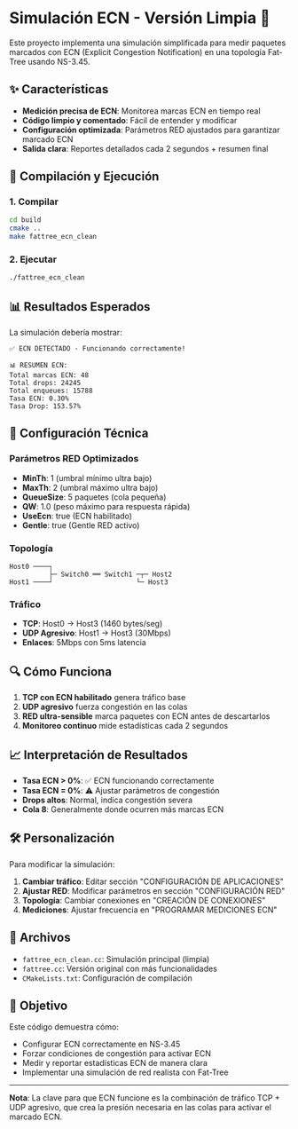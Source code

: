 # Simulación ECN - Versión Limpia 🔬

Este proyecto implementa una simulación simplificada para medir paquetes marcados con ECN (Explicit Congestion Notification) en una topología Fat-Tree usando NS-3.45.

## ✨ Características

- **Medición precisa de ECN**: Monitorea marcas ECN en tiempo real
- **Código limpio y comentado**: Fácil de entender y modificar
- **Configuración optimizada**: Parámetros RED ajustados para garantizar marcado ECN
- **Salida clara**: Reportes detallados cada 2 segundos + resumen final

## 🚀 Compilación y Ejecución

### 1. Compilar
```bash
cd build
cmake ..
make fattree_ecn_clean
```

### 2. Ejecutar
```bash
./fattree_ecn_clean
```

## 📊 Resultados Esperados

La simulación debería mostrar:

```
✅ ECN DETECTADO - Funcionando correctamente!

📊 RESUMEN ECN:
Total marcas ECN: 48
Total drops: 24245
Total enqueues: 15788
Tasa ECN: 0.30%
Tasa Drop: 153.57%
```

## 🔧 Configuración Técnica

### Parámetros RED Optimizados
- **MinTh**: 1 (umbral mínimo ultra bajo)
- **MaxTh**: 2 (umbral máximo ultra bajo)  
- **QueueSize**: 5 paquetes (cola pequeña)
- **QW**: 1.0 (peso máximo para respuesta rápida)
- **UseEcn**: true (ECN habilitado)
- **Gentle**: true (Gentle RED activo)

### Topología
```
Host0 ────┐
          ├─ Switch0 ══ Switch1 ─┬─ Host2
Host1 ────┘                     └─ Host3
```

### Tráfico
- **TCP**: Host0 → Host3 (1460 bytes/seg)
- **UDP Agresivo**: Host1 → Host3 (30Mbps)
- **Enlaces**: 5Mbps con 5ms latencia

## 🔍 Cómo Funciona

1. **TCP con ECN habilitado** genera tráfico base
2. **UDP agresivo** fuerza congestión en las colas
3. **RED ultra-sensible** marca paquetes con ECN antes de descartarlos
4. **Monitoreo continuo** mide estadísticas cada 2 segundos

## 📈 Interpretación de Resultados

- **Tasa ECN > 0%**: ✅ ECN funcionando correctamente
- **Tasa ECN = 0%**: ⚠️ Ajustar parámetros de congestión
- **Drops altos**: Normal, indica congestión severa
- **Cola 8**: Generalmente donde ocurren más marcas ECN

## 🛠️ Personalización

Para modificar la simulación:

1. **Cambiar tráfico**: Editar sección "CONFIGURACIÓN DE APLICACIONES"
2. **Ajustar RED**: Modificar parámetros en sección "CONFIGURACIÓN RED"
3. **Topología**: Cambiar conexiones en "CREACIÓN DE CONEXIONES"
4. **Mediciones**: Ajustar frecuencia en "PROGRAMAR MEDICIONES ECN"

## 📝 Archivos

- `fattree_ecn_clean.cc`: Simulación principal (limpia)
- `fattree.cc`: Versión original con más funcionalidades
- `CMakeLists.txt`: Configuración de compilación

## 🎯 Objetivo

Este código demuestra cómo:
- Configurar ECN correctamente en NS-3.45
- Forzar condiciones de congestión para activar ECN
- Medir y reportar estadísticas ECN de manera clara
- Implementar una simulación de red realista con Fat-Tree

---

**Nota**: La clave para que ECN funcione es la combinación de tráfico TCP + UDP agresivo, que crea la presión necesaria en las colas para activar el marcado ECN.